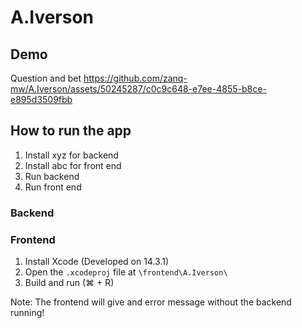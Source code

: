# A.Iverson

## Demo
Question and bet
https://github.com/zanq-mw/A.Iverson/assets/50245287/c0c9c648-e7ee-4855-b8ce-e895d3509fbb

## How to run the app
1. Install xyz for backend
2. Install abc for front end
3. Run backend
4. Run front end

### Backend


### Frontend
1. Install Xcode (Developed on 14.3.1)
2. Open the `.xcodeproj` file at `\frontend\A.Iverson\`
3. Build and run (⌘ + R)

Note: The frontend will give and error message without the backend running!

